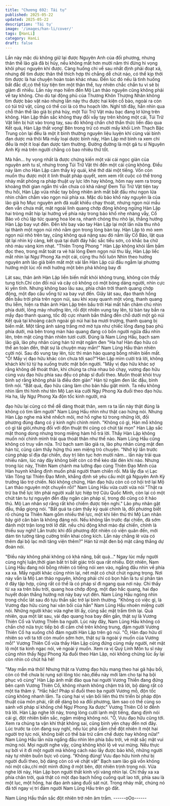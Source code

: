 ```yaml
---
title: "Chương 692: Tái tụ"
published: 2025-05-22
updated: 2025-05-22
description: 'Tái tụ'
image: '/images/han-li/cover/'
tags: [HanLi]
category: HanLi
draft: false
---
```


Lần này mặc dù không giữ lại được Nguyên Anh của đối phương,
nhưng thân thể lão già đã bị hủy, nếu không mất hơn mười năm
thì đừng hi vọng khôi phục nguyên khí được.
Càng huống chi về sau nhất định phải đoạt xá, nhưng để tìm
được thân thể thích hợp thì chẳng dễ chút nào, có thể kịp thời tìm
được là hai chuyện hoàn toàn khác nhau.
Đến lúc đó nếu là tình huống bất đắc dĩ,có thể tùy tiện tìm một
thân thể, tuy nhiên chắc chắn tu vi sẽ bị giảm đi nhiều.
Lần này mạo hiểm đến Mộ Lan thảo nguyên cũng không phải về
tay không. Cho dù tại động phủ của Thương Khôn Thượng Nhân
không tìm được bảo vật nào nhưng lần này thu được hai kiện cổ
bảo, ngoài ra còn có túi trữ vật, cũng có thể coi là có thu hoạch
lớn.
Nghĩ tới đây, hắn nhìn qua chỗ thân thể lão giả bị phá hủy, một
Túi Trữ Vật màu bạc đang lơ lửng trên không.
Hàn Lập thần sắc không thay đổi vẫy tay trên không một cái, Túi
Trữ Vật liền bị hút vào trong tay, sau đó không chần chờ thần
thức liền đảo qua
Kết quả, Hàn Lập thất vọng!
Bên trong trừ có mười mấy khối Linh Thạch Bậc Trung còn lại đều
là một ít bình thường nguyên liệu luyện khí cùng vài bình đan
dược mà thôi
Mà mấy loại dược bình này, Hàn Lập mở bình ra xem chỉ đều là
một ít loại đan dược tàm thường. Đường đường là một gã tu sĩ
Nguyên Anh Kỳ mà trên người chẳng có bao nhiêu thứ tốt.

Mà hắn… hy vọng nhất là được chứng kiến một vài cái ngọc giản
của nguyên anh tu sĩ, nhưng trong Túi Trữ Vật thì đến một cái
cũng không. Điều này làm cho Hàn Lập cảm thấy kỳ quái, khẽ thở
dài một tiếng.
Vốn còn muốn thu được một ít linh thuật pháp quyết, xem xem rốt
cuộc có thể trong nháy mắt phóng ra pháp thuật uy lực lớn hay
không, hôm nay xem ra trong khoảng thời gian ngắn thì vẫn chưa
có khả năng!
Đem Túi Trữ Vật tiện tay thu hồi, Hàn Lập vừa nhấc tay bỗng
nhiên ánh mắt bắt đầu như ngọn lửa nhìn chằm chằm vào ngọn
núi phía xa.
Mặc dù bảo khố này nguyên là của lão giả họ Mục nguyên anh đã
xuất khiếu chạy thoát, nhưng ngọn núi mầu đen vẫn chưa mất,
mặt ngoài linh quang chớp động không ngừng
Hàn Lập hai tròng mắt híp lại hướng về phía này trong bảo khố
nhẹ nhàng vẫy, Cổ Bảo vô chủ lập tức quang hoa lóe ra, nhanh
chóng thu nhỏ lại, thẳng hướng Hàn Lập bay vụt đến.
Đến khi bay vào tay Hàn Lập lại một lần nữa thu nhỏ lại thành một
ngọn núi nhỏ nằm gọn trong lòng bàn tay.
Hàn Lập tò mò xem ngọn núi nhỏ trên tay, cũng không quá nặng
sau đó nắm lấy Cổ Bảo, lật qua lật lại nhìn kỹ càng, kết quả tại
dưới đáy hắc sắc tiểu sơn, có khắc ba chữ nhỏ màu vàng kim
nhạt.
"Thiên Trọng Phong " Hàn Lập không khỏi lầm bầm đọc theo,
trong mắt toát ra vẻ hài lòng
Đem ngọn núi thu lấy, Hàn Lập liếc mắt nhìn lại Ngự Phong Xa
một cái, cũng thu hồi luôn
Nhìn theo hướng nguyên anh lão giả biến mất một vài lần Hàn
Lập cúi đầu ngẫm lại phương hướng một lúc rồi mới hướng một
bên phá không bay đi

Lát sau, thân ảnh Hàn Lập liền biến mất khỏi không trung, không
còn thấy tung tích.Chỉ còn đồi núi và cây cỏ không có một bóng
dáng người, nhìn cực kì yên tĩnh.
Nhưng không bao lâu sau, phía chân trời thanh quang chớp
động, một đạo cầu vồng từ xa bay vụt đến.
Giây lát sau, đạo thanh hồng đến bầu trời phía trên ngọn núi, sau
khi xoay quanh một vòng, thanh quang thu liễm, hiện ra thân ảnh
Hàn Lập trên bầu trời
Hai mắt hắn chăm chú nhìn phía dưới, lông mày nhướng lên, rồi
đột nhiên vung tay lên, từ bàn tay bắn ra mấy đạo thanh quang,
tốc độ cực nhanh bắn thẳng đến chỗ dưới một gò núi
Kết quả tại khoảng cách ngoài gò núi hai ba mươi trượng, thanh
quang bị biến mất. Một tầng ánh sáng trắng mờ mờ tựa như chiếc
lồng đang bao phủ phía dưới, mà bên trong màn hào quang đang
có bốn người ngửa đầu nhìn lên, trên mặt cũng thản nhiên tươi
cười.
Đúng là Nam Lũng Hầu, bạch sam lão giả, lão phụ nhân cùng hán
tử mặt ngăm đen
"Ha ha! Hàn đạo hữu có thể an toàn đến, thật sự là chuyện may
mắn!" Nam Lũng Hầu thản nhiên cười nói. Sau đó vung tay lên,
tức thì màn hào quang bỗng nhiên biến mất.
"Ồ! Mấy vị đạo hữu khác còn chưa tới sao?"Hàn Lập mỉm cười trả
lời, không khách khí từ từ hạ xuống trước mặt bốn người.
"Mấy vị đạo hữu khác sợ rằng không dễ thoát thân, khi chúng ta
chia nhau bỏ chạy, vương đạo hữu cùng vưu đạo hữu phía sau
đều có pháp sĩ đuổi theo. Muốn thoát khỏi truy binh sợ rằng không
phải là điều đơn giản" Hán tử ngăm đen lắc đầu, bình tĩnh nói.
"Bất quá, đạo hữu càng làm cho bản hầu giật mình. Ta nếu không
nhìn lầm thì hình như tên Mộ Lan kia cưỡi Ngự Phong Xa đuổi
theo đạo hữu. Ha ha, lấy Ngự Phong Xa độn tốc kinh người, mà

đạo hữu lại cũng có thể dễ dàng thoát thân, xem ra ta lần này thật
đúng là không có tìm lầm người" Nam Lũng Hầu nhìn như thật
cao hứng nói.
Nhưng Hàn Lập nghe mà khẽ nhếch môi, mơ hồ nghe từ trong
những lời, đối phương đúng đang có ý kinh nghi chính mình.
"Không có gì, Hàn mỗ không có gì tài giỏi,nhưng đối với độn thuật
thì cũng có chút tài mọn" Hàn Lập sắc mặt thong dong nhưng
trong miệng hàm hồ trả lời.
Thấy Hàn Lập không muốn nói chính mình trải qua thoát thân như
thế nào. Nam Lũng Hầu cũng không có truy vấn nữa.
Trừ bạch sam lão giả ra, lão phụ nhân cùng mặt đen hán tử, cũng
cảm thấy hứng thú xen miệng trò chuyện.
"Nhớ kỹ lần trước cùng pháp sĩ địa đại chiến, duy trì liên tục hơn
mười năm… lần này trải qua nhiều năm, lúc này đây không biết
còn có thể kéo dài đén khi nào. Nhưng trong lúc này, Thiên Nam
chánh ma lưỡng đạo cùng Thiên Đạo Minh của Hàn huynh khẳng
định muốn phái người tham chiến rồi. Mà lấy địa vị Lạc Vân Tông
tại Thiên Đạo Minh, khẳng định sẽ yêu cầu một gã Nguyên Anh
Kỳ trưởng lão trợ chiến. Nói không chừng, Hàn đạo hữu còn có cơ
hội trở lại Mộ Lan thảo nguyên một chuyến rồi!" Nam Lũng Hầu
vừa cười vừa nói
"Thật ra trừ ba thế lực lớn phái người xuất lực hiệp trợ Cửu Quốc
Minh, còn lại có một chút tán tu tự nguyện đến đây ngăn cản pháp
sĩ, trong đó cũng có ít hảo thủ. Mộ Lan nhân sợ rằng rất khó
chiếm được tiện nghi." Lão phụ nhân gật đầu, thấp giọng nói.
"Bất quá ta cảm thấy kỳ quái chính là, đối phương biết rõ chúng ta
Thiên Nam gồm nhiều thế lực, một khi liên thủ thì Mộ Lan nhân
bây giờ căn bản là không đáng nói. Nếu không lần trước đại
chiến, đã sớm đánh một trận long trời lở đất. nếu chủ động khơi
mào đại chiến, chính là thiếu suy nghĩ! Lần trước khi đối phương
đột nhiên có viện quân đến, mới dám tin tưởng tăng cường triển
khai công kích. Lần này chẳng lẽ vừa có thêm đại bộ lạc mới tăng
viện thêm?" Hán tử mặt đen bộ mặt căng thẳng dự đoán nói.

"Điều này không phải không có khả năng, bất quá…"
Ngay lúc mấy người cùng nghị luận,thời gian bất tri bất giác trôi
qua rất nhiều.
Đột nhiên, Nam Lũng Hầu đang nói bỗng nhiên có tiếng nói xen
vào, ngẩng đầu nhìn về phía xa xa. Mấy người khác cũng nhìn lại,
nét mặt có chút chút ngưng trọng.
Nơi này vẫn là Mộ Lan thảo nguyên, không phải chỉ có bọn hắn là
tu sĩ phân tán ở đây tập hợp, cũng rất có thể là có pháp sĩ đi
ngang qua nơi này.
Chỉ thấy từ xa xa trên bầu trời, quang hoa chớp động, một đạo
hắc quang, hai đạo huyết đoàn thẳng hướng nơi này bay vụt đến.
Nam Lũng Hầu ngóng nhìn trong chốc lát sau đó tựu thần sắc trở
lại bình thường.
"Không có việc gì, là Vương đạo hữu cùng hai vãn bối của hắn"
Nam Lũng Hầu nhoẻn miệng cười nói.
Những người khác vừa nghe lời ấy, cũng sắc mặt trầm tĩnh lại.
Quả nhiên, qua một lát sau, vài đạo quang hoa bay đến gần, thật
sự là Vương Thiên Cổ và Vương Thiền ba người.
Lúc này đây, Nam Lũng Hầu không có chần chờ nữa trực tiếp bỏ
đi cấm chế trên không trung, đám người Vương Thiên Cổ hạ
xuống chỗ đám người Hàn Lập trên gò núi.
"Ồ, Hàn đạo hữu dĩ nhiên so với ta tới còn muốn sớm hơn, thật sự
là ngoài ý muốn của Vương mỗ!" Vương Thiên Cổ vừa thấy Hàn
Lập cũng đứng cùng mấy người, nét mặt lộ một tia kinh ngạc nói,
vẻ ngoài ý muốn.
Xem ra vị Quỷ Linh Môn tu sĩ này cũng nhìn thấy Ngự Phong Xa
đuổi theo Hàn Lập, nói không chừng lúc ấy lại còn nhìn có chút hả
hê!

"May mắn mà thôi! Nhưng thật ra Vương đạo hữu mang theo hai
gã hậu bối, còn có thể chưa bị rụng sợi lông tóc nào,điều này mới
làm cho tại hạ bội phục vô cùng" Hàn Lập ánh mắt đảo qua hai
người Vương Thiền đang đứng bên cạnh Vương Thiên Cổ, không
nhanh không chậm trả lời, bộ dáng rất có một tia thâm ý.
"Hắc hắc! Pháp sĩ đuổi theo ba người Vương mỗ, độn tốc cũng
không nhanh lắm. Ta cùng hai vị vãn bối liên thủ thi triển bí pháp
độn thuật của môn phái, rất dễ dàng bỏ xa đối phương, làm sao
có thể cùng so sánh với pháp sĩ khống chế Ngự Phong Xa được"
Vương Thiên Cổ lơ đểnh trả lời.
Hàn Lập nghe lời này, trong lòng cười lạnh một tiếng, đang định
nói cái gì, đột nhiên biến sắc, ngậm miệng không nói.
"Ồ, Vưu đạo hữu cũng tới. Xem ra chúng ta vận khí thật không
sai, cũng bình yên chạy đến nơi đây. Lúc trước ta còn đang suy
nghĩ, nếu lúc phá cấm chế đột nhiên ít một hai người trợ lực nói,
không biết có thể bài trừ cấm chế được hay không nữa!" Nam
Lũng Hầu lần nữa ngẩng đầu nhìn lên phía bầu trời, vẻ mặt sắc
mặt vui mừng nói.
Mọi người nghe vậy, cũng không khỏi lộ vẻ vui mừng.
Nếu thực sự bởi vì ít đi một người mà không cách nào lấy được
bảo khố, những người này tự nhiên buồn bực vô cùng.
"Không đúng! Vưu đạo hữu hình như bị người đuổi theo, bộ dáng
còn có vẻ chật vật" Bạch sam lão giả vốn không nói một câu,chỉ
một mình đứng ở một bên, đột nhiên trịnh trọng nói. Vừa nghe lời
này, Hàn Lập bọn người thất kinh vội vàng nhìn lại.
Chỉ thấy xa xa phía chân trời, quả thật có một đạo bạch hồng
cuống quít lao tới, phía sau là một lục, một hồng, hai đạo ánh
sáng đuổi sát nút.
Trong nháy mắt, chúng nó đã tới ngay vị trí đám người Nam Lũng
Hầu trên gò đất.

Nam Lũng Hầu thần sắc đột nhiên trở nên âm trầm.
------oOo------

